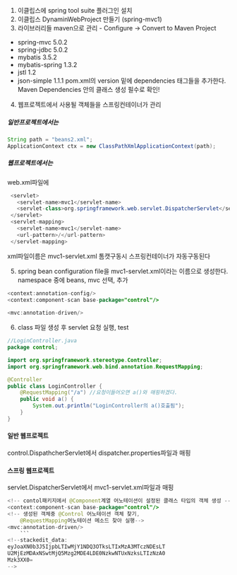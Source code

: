  1. 이클립스에 spring tool suite 플러그인 설치
 2. 이클립스 DynaminWebProject 만들기 (spring-mvc1)
 3. 라이브러리들 maven으로 관리 - Configure -> Convert to Maven Project
 - spring-mvc 5.0.2
 - spring-jdbc 5.0.2
 - mybatis 3.5.2
 - mybatis-spring 1.3.2
 - jstl 1.2
 - json-simple 1.1.1
 pom.xml의 version 밑에 dependencies 태그들을 추가한다.
 Maven Dependencies 안의 클래스 생성 필수로 확인!
 4. 웹프로젝트에서 사용될 객체들을 스프링컨테이너가 관리
  ##### 일반프로젝트에서는
 ```java
 String path = "beans2.xml";
 ApplicationContext ctx = new ClassPathXmlApplicationContext(path);
 ```
#####  웹프로젝트에서는
 web.xml파일에
 ```java
  <servlet>
    <servlet-name>mvc1</servlet-name>
    <servlet-class>org.springframework.web.servlet.DispatcherServlet</servlet-class>
  </servlet>
  <servlet-mapping>
    <servlet-name>mvc1</servlet-name>
    <url-pattern>/</url-pattern>
  </servlet-mapping>
```
 xml파일이름은 mvc1-servlet.xml
톰캣구동시 스프링컨테이너가 자동구동된다

5. spring bean configuration file을 mvc1-servlet.xml이라는 이름으로 생성한다.
namespace 중에 beans, mvc 선택, 추가
 ``` java
<context:annotation-config/>
<context:component-scan base-package="control"/>
	
<mvc:annotation-driven/>
``` 

6. class 파일 생성 후 servlet 요청 실행, test
```java
//LoginController.java 
package control;

import org.springframework.stereotype.Controller;
import org.springframework.web.bind.annotation.RequestMapping;

@Controller
public class LoginController {
	@RequestMapping("/a") //요청이들어오면 a()와 매핑하겠다.
	public void a() {
		System.out.println("LoginController의 a()호출됨");
	}
}
```
#### 일반 웹프로젝트
control.DispathcherServlet에서 dispatcher.properties파일과 매핑

#### 스프링 웹프로젝트
servlet.DispatcherServlet에서 mvc1-servlet.xml파일과 매핑
```java
<!-- contol패키지에서 @Component계열 어노테이션이 설정된 클래스 타입의 객체 생성 -->
<context:component-scan base-package="control"/>
<!-- 생성된 객체중 @Control 어노테이션 객체 찾기, 
	@RequestMapping어노테이션 메소드 찾아 실행-->
<mvc:annotation-driven/>
	```
<!--stackedit_data:
eyJoaXN0b3J5IjpbLTIwMjY1NDQ3OTksLTIxMzA3MTczNDEsLT
U2MjEzMDAxNSwtMjQ5Mzg2MDE4LDE0NzkwNTUxNzksLTIzNzA0
Mzk3XX0=
-->